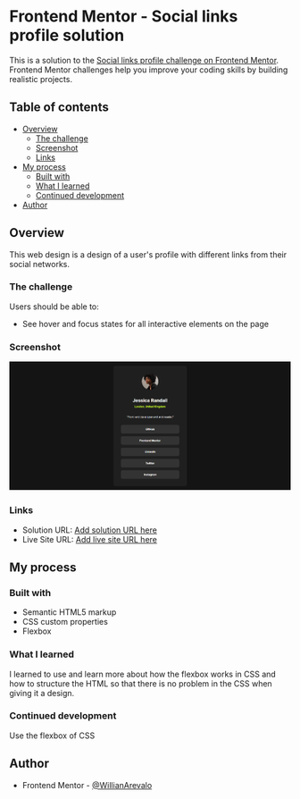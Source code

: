 # Frontend Mentor - Social links profile solution

This is a solution to the [Social links profile challenge on Frontend Mentor](https://www.frontendmentor.io/challenges/social-links-profile-UG32l9m6dQ). Frontend Mentor challenges help you improve your coding skills by building realistic projects.

## Table of contents

- [Overview](#overview)
  - [The challenge](#the-challenge)
  - [Screenshot](#screenshot)
  - [Links](#links)
- [My process](#my-process)
  - [Built with](#built-with)
  - [What I learned](#what-i-learned)
  - [Continued development](#continued-development)
- [Author](#author)

## Overview

This web design is a design of a user's profile with different links from their social networks.

### The challenge

Users should be able to:

- See hover and focus states for all interactive elements on the page

### Screenshot

![](design/screenshot.png)

### Links

- Solution URL: [Add solution URL here](https://www.frontendmentor.io/solutions/frontend-mentor-social-links-profile-Vx0gZXa05X)
- Live Site URL: [Add live site URL here](https://projects-html-css-js-hazel.vercel.app/frontend-mentor-solutions/social-links-profile/index.html)

## My process

### Built with

- Semantic HTML5 markup
- CSS custom properties
- Flexbox

### What I learned

I learned to use and learn more about how the flexbox works in CSS and how to structure the HTML so that there is no problem in the CSS when giving it a design.

### Continued development

Use the flexbox of CSS

## Author

- Frontend Mentor - [@WillianArevalo](https://www.frontendmentor.io/profile/WillianArevalo)
